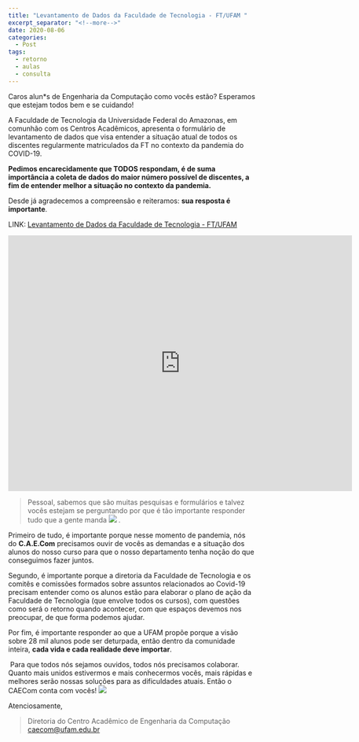 ```yaml
---
title: "Levantamento de Dados da Faculdade de Tecnologia - FT/UFAM "
excerpt_separator: "<!--more-->"
date: 2020-08-06
categories:
  - Post
tags:
  - retorno
  - aulas
  - consulta
---
```



Caros alun*s de Engenharia da Computação como vocês estão? Esperamos que estejam todos bem e se cuidando!


A Faculdade de Tecnologia da Universidade Federal do Amazonas, em comunhão com os Centros Acadêmicos, apresenta o formulário de levantamento de dados que visa entender a situação atual de todos os discentes regularmente matriculados da FT no contexto da pandemia do COVID-19.


**Pedimos encarecidamente que TODOS respondam, é de suma importância a coleta de dados do maior número possível de discentes, a fim de entender melhor a situação no contexto da pandemia.**


Desde já agradecemos a compreensão e reiteramos: **sua resposta é importante**.

LINK: [Levantamento de Dados da Faculdade de Tecnologia - FT/UFAM](https://forms.gle/F8J9F2DmpEQ6CXRq6)

<iframe src="https://docs.google.com/forms/d/e/1FAIpQLSe7Xgt7JWM8fW82p4z5pLnU0fxhuhHaDhVd7NVsEyAxvC8XQg/viewform?embedded=true" width="700" height="520" frameborder="0" marginheight="0" marginwidth="0">Carregando…</iframe>

> Pessoal, sabemos que são muitas pesquisas e formulários e talvez vocês estejam se perguntando por que é tão importante responder tudo que a gente manda ![](:thinking:) . 

Primeiro de tudo, é importante porque nesse momento de pandemia, nós do **C.A.E.Com** precisamos ouvir de vocês as demandas e a situação dos alunos do nosso curso para que o nosso departamento tenha noção do que conseguimos fazer juntos.

Segundo, é importante porque a diretoria da Faculdade de Tecnologia e os comitês e comissões formados sobre assuntos relacionados ao Covid-19 precisam entender como os alunos estão para elaborar o plano de ação da Faculdade de Tecnologia (que envolve todos os cursos), com questões como será o retorno quando acontecer, com que espaços devemos nos preocupar, de que forma podemos ajudar.

Por fim, é importante responder ao que a UFAM propõe porque a visão sobre 28 mil alunos pode ser deturpada, então dentro da comunidade inteira, **cada vida e cada realidade deve importar**.

 Para que todos nós sejamos ouvidos, todos nós precisamos colaborar. Quanto mais unidos estivermos e mais conhecermos vocês, mais rápidas e melhores serão nossas soluções para as dificuldades atuais. Então o CAECom conta com vocês! ![](:sparkles:)

Atenciosamente,

> Diretoria do Centro Acadêmico de Engenharia da Computação
> caecom@ufam.edu.br
